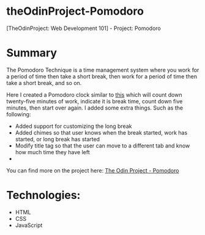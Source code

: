 # theOdinProject-Pomodoro
[TheOdinProject: Web Development 101] - Project: Pomodoro

# Summary
The Pomodoro Technique is a time management system where you work for a period of time then take a short break, then work for a period of time then take a short break, and so on.

Here I created a Pomodoro clock similar to [this](http://romantic-trouble.surge.sh/) which will count down twenty-five minutes of work, indicate it is break time, count down five minutes, then start over again.
I added some extra things. Such as the following:
- Added support for customizing the long break
- Added chimes so that user knows when the break started, work has started, or long break has started
- Modify title tag so that the user can move to a different tab and know how much time they have left
- 

You can find more on the project here: [The Odin Project - Pomodoro](https://www.theodinproject.com/courses/web-development-101/lessons/pairing-project?ref=lnav)

# Technologies:
  - HTML
  - CSS
  - JavaScript
